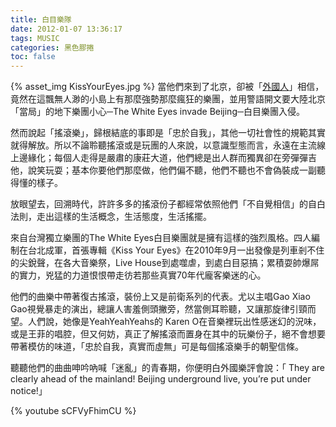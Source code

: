```yaml
---
title: 白目樂隊
date: 2012-01-07 13:36:17
tags: MUSIC
categories: 黑色膠捲
toc: false
---
```

{% asset_img KissYourEyes.jpg %}
當他們來到了北京，卻被「[外國人](http://beijingdaze.com/tunes/2010/04/08/the-white-eyes-band-live-mao-livehouse-beijing/)」相信，竟然在這飄無人渺的小島上有那麼強勢那麼瘋狂的樂團，並用警語開文要大陸北京「當局」的地下樂團小心─The White Eyes invade Beijing─白目樂團入侵。
<!-- more -->
然而說起「搖滾樂」，歸根結底的事即是「忠於自我」，其他一切社會性的規範其實就得解放。所以不論聆聽搖滾或是玩團的人來說，以意識型態而言，永遠在主流線上邊緣化；每個人走得是嚴肅的康莊大道，他們總是出人群而獨異卻在旁彈彈吉他，說笑玩耍；基本你要他們那麼做，他們偏不聽，他們不聽也不會偽裝成一副聽得懂的樣子。

放眼望去，回溯時代，許許多多的搖滾份子都經常依照他們「不自覺相信」的自白法則，走出這樣的生活概念，生活態度，生活搖擺。

來自台灣獨立樂團的The White Eyes白目樂團就是擁有這樣的強烈風格。四人編制在台北成軍，首張專輯《Kiss Your Eyes》在2010年9月一出發像是列車剎不住的尖銳聲，在各大音樂祭，Live House到處噬虐，到處白目惡搞；累積耍帥爆屌的實力，兇猛的力道恨恨帶走彷若那些真實70年代龐客樂迷的心。

他們的曲樂中帶著復古搖滾，裝份上又是前衛系列的代表。尤以主唱Gao Xiao Gao視覺暴走的演出，總讓人害羞側頭撇旁，然當側耳聆聽，又讓那旋律引頸而望。人們說，她像是YeahYeahYeahs的 Karen O在音樂裡玩出性感迷幻的況味，或是王菲的唱腔，但又何妨，真正了解搖滾而置身在其中的玩樂份子，絕不會想要帶著模仿的味道，「忠於自我，真實而虛無」可是每個搖滾樂手的朝聖信條。

聽聽他們的曲曲呻吟吶喊「迷亂」的青春期，你便明白外國樂評會說：「 They are clearly ahead of the mainland! Beijing underground live, you’re put under notice!」

{% youtube sCFVyFhimCU %}